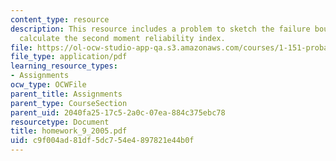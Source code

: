 ```yaml
---
content_type: resource
description: This resource includes a problem to sketch the failure boundary, and
  calculate the second moment reliability index.
file: https://ol-ocw-studio-app-qa.s3.amazonaws.com/courses/1-151-probability-and-statistics-in-engineering-spring-2005/c9f004ad81df5dc754e4897821e44b0f_homework_9_2005.pdf
file_type: application/pdf
learning_resource_types:
- Assignments
ocw_type: OCWFile
parent_title: Assignments
parent_type: CourseSection
parent_uid: 2040fa25-17c5-2a0c-07ea-884c375ebc78
resourcetype: Document
title: homework_9_2005.pdf
uid: c9f004ad-81df-5dc7-54e4-897821e44b0f
---
```


